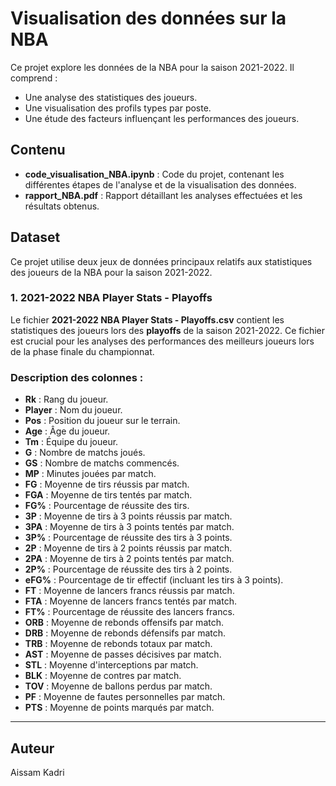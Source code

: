 # Visualisation des données sur la NBA

Ce projet explore les données de la NBA pour la saison 2021-2022. Il comprend :

- Une analyse des statistiques des joueurs.
- Une visualisation des profils types par poste.
- Une étude des facteurs influençant les performances des joueurs.

## Contenu
- **code_visualisation_NBA.ipynb** : Code du projet, contenant les différentes étapes de l'analyse et de la visualisation des données.
- **rapport_NBA.pdf** : Rapport détaillant les analyses effectuées et les résultats obtenus.

## Dataset
Ce projet utilise deux jeux de données principaux relatifs aux statistiques des joueurs de la NBA pour la saison 2021-2022.

### 1. 2021-2022 NBA Player Stats - Playoffs

Le fichier **2021-2022 NBA Player Stats - Playoffs.csv** contient les statistiques des joueurs lors des **playoffs** de la saison 2021-2022. Ce fichier est crucial pour les analyses des performances des meilleurs joueurs lors de la phase finale du championnat.

### Description des colonnes :
- **Rk** : Rang du joueur.
- **Player** : Nom du joueur.
- **Pos** : Position du joueur sur le terrain.
- **Age** : Âge du joueur.
- **Tm** : Équipe du joueur.
- **G** : Nombre de matchs joués.
- **GS** : Nombre de matchs commencés.
- **MP** : Minutes jouées par match.
- **FG** : Moyenne de tirs réussis par match.
- **FGA** : Moyenne de tirs tentés par match.
- **FG%** : Pourcentage de réussite des tirs.
- **3P** : Moyenne de tirs à 3 points réussis par match.
- **3PA** : Moyenne de tirs à 3 points tentés par match.
- **3P%** : Pourcentage de réussite des tirs à 3 points.
- **2P** : Moyenne de tirs à 2 points réussis par match.
- **2PA** : Moyenne de tirs à 2 points tentés par match.
- **2P%** : Pourcentage de réussite des tirs à 2 points.
- **eFG%** : Pourcentage de tir effectif (incluant les tirs à 3 points).
- **FT** : Moyenne de lancers francs réussis par match.
- **FTA** : Moyenne de lancers francs tentés par match.
- **FT%** : Pourcentage de réussite des lancers francs.
- **ORB** : Moyenne de rebonds offensifs par match.
- **DRB** : Moyenne de rebonds défensifs par match.
- **TRB** : Moyenne de rebonds totaux par match.
- **AST** : Moyenne de passes décisives par match.
- **STL** : Moyenne d'interceptions par match.
- **BLK** : Moyenne de contres par match.
- **TOV** : Moyenne de ballons perdus par match.
- **PF** : Moyenne de fautes personnelles par match.
- **PTS** : Moyenne de points marqués par match.

---

## Auteur
Aissam Kadri 



